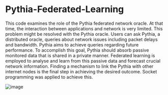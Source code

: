 # Pythia-Federated-Learning

This code examines the role of the Pythia federated network oracle. At that time, the interaction between applications and network is very limited. This problem might be resolved with the Pythia oracle. Users can ask Pythia, a distributed oracle, queries about network issues including packet delays and bandwidth. Pythia aims to achieve queries regarding future performance. To accomplish this goal, Pythia should absorb passive monitored data that is shared in a private manner. Federated learning is employed to analyse and learn from this passive data and forecast crucial network information. Finding a mechanism to link the Pythia with other internet nodes is the final step in achieving the desired outcome. Socket programming was applied to achieve this.

   ![image](https://user-images.githubusercontent.com/118454716/220411456-2c9822a8-061a-44c5-bed8-897bf18010f4.png)
